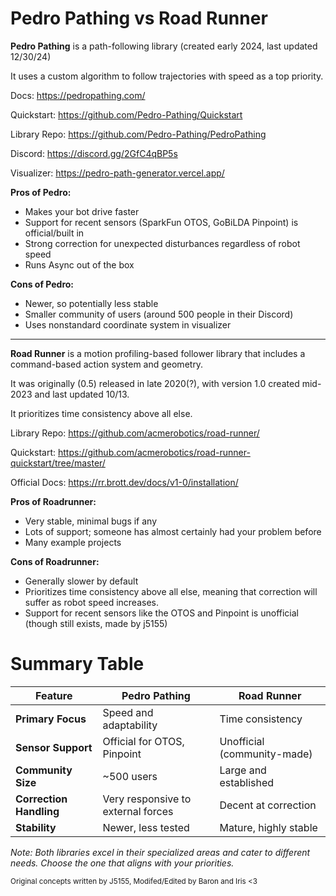 # Pedro Pathing vs Road Runner

**Pedro Pathing** is a path-following library (created early 2024, last updated 12/30/24)

It uses a custom algorithm to follow trajectories with speed as a top priority.

Docs: <https://pedropathing.com/>

Quickstart: <https://github.com/Pedro-Pathing/Quickstart>

Library Repo: <https://github.com/Pedro-Pathing/PedroPathing>

Discord: <https://discord.gg/2GfC4qBP5s>

Visualizer: <https://pedro-path-generator.vercel.app/>

**Pros of Pedro:**

- Makes your bot drive faster
- Support for recent sensors (SparkFun OTOS, GoBiLDA Pinpoint) is official/built in
- Strong correction for unexpected disturbances regardless of robot speed
- Runs Async out of the box

**Cons of Pedro:**

- Newer, so potentially less stable
- Smaller community of users (around 500 people in their Discord)
- Uses nonstandard coordinate system in visualizer


---

**Road Runner** is a motion profiling-based follower library
that includes a command-based action system and geometry.

It was originally (0.5) released in late 2020(?),
with version 1.0 created mid-2023 and last updated 10/13.

It prioritizes time consistency above all else.

Library Repo: <https://github.com/acmerobotics/road-runner/>

Quickstart: <https://github.com/acmerobotics/road-runner-quickstart/tree/master/>

Official Docs: <https://rr.brott.dev/docs/v1-0/installation/>


**Pros of Roadrunner:**

- Very stable, minimal bugs if any
- Lots of support; someone has almost certainly had your problem before
- Many example projects

**Cons of Roadrunner:**

- Generally slower by default
- Prioritizes time consistency above all else, meaning that correction will suffer as robot speed increases.
- Support for recent sensors like the OTOS and Pinpoint is unofficial
  (though still exists, made by j5155)

# Summary Table

| Feature                 | Pedro Pathing                        | Road Runner                           |
|-------------------------|--------------------------------------|---------------------------------------|
| **Primary Focus**       | Speed and adaptability               | Time consistency                      |
| **Sensor Support**      | Official for OTOS, Pinpoint          | Unofficial (community-made)           |
| **Community Size**      | ~500 users                           | Large and established                 |
| **Correction Handling** | Very responsive to external forces   | Decent at correction                  |
| **Stability**           | Newer, less tested                   | Mature, highly stable                 |

*Note: Both libraries excel in their specialized areas and cater to different needs. Choose the one that aligns with your priorities.*

<sub> Original concepts written by J5155, Modifed/Edited by Baron and Iris <3 <sub> 

